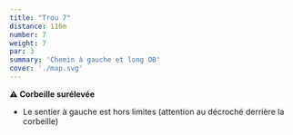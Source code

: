 ```yaml
---
title: "Trou 7"
distance: 116m
number: 7
weight: 7
par: 3
summary: 'Chemin à gauche et long OB'
cover: './map.svg'
---
```


__⚠️ Corbeille surélevée__

 - Le sentier à gauche est hors limites (attention au décroché derrière la corbeille)


